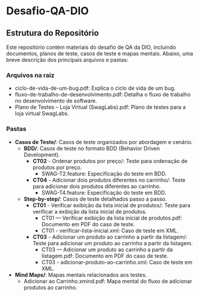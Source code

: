# Desafio-QA-DIO

## Estrutura do Repositório

Este repositório contém materiais do desafio de QA da DIO, incluindo documentos, planos de teste, casos de teste e mapas mentais. Abaixo, uma breve descrição dos principais arquivos e pastas:

### Arquivos na raiz

- ciclo-de-vida-de-um-bug.pdf: Explica o ciclo de vida de um bug.
- fluxo-de-trabalho-de-desenvolvimento.pdf: Detalha o fluxo de trabalho no desenvolvimento de software.
- Plano de Testes – Loja Virtual (SwagLabs).pdf: Plano de testes para a loja virtual SwagLabs.

### Pastas

- **Casos de Teste/**: Casos de teste organizados por abordagem e cenário.
    - **BDD/**: Casos de teste no formato BDD (Behavior Driven Development).
        - **CT02** - Ordenar produtos por preço/: Teste para ordenação de produtos por preço.
            - SWAG-T2.feature: Especificação do teste em BDD.
        - **CT04** - Adicionar dois produtos diferentes no carrinho/: Teste para adicionar dois produtos diferentes ao carrinho.
            - SWAG-T4.feature: Especificação do teste em BDD.
    - **Step-by-step/**: Casos de teste detalhados passo a passo.
        - **CT01** - Verificar exibição da lista inicial de produtos/: Teste para verificar a exibição da lista inicial de produtos.
            - CT01 — Verificar exibição da lista inicial de produtos.pdf: Documento em PDF do caso de teste.
            - CT01 - verificar-lista-inicial.xml: Caso de teste em XML.
        - **CT03** - Adicionar um produto ao carrinho a partir da listagem/: Teste para adicionar um produto ao carrinho a partir da listagem.
            - CT03 — Adicionar um produto ao carrinho a partir da listagem.pdf: Documento em PDF do caso de teste.
            - CT03 - adicionar-produto-ao-carrinho.xml: Caso de teste em XML.
- **Mind Maps/**: Mapas mentais relacionados aos testes.
    - Adicionar ao Carrinho.xmind.pdf: Mapa mental do fluxo de adicionar produtos ao carrinho.
